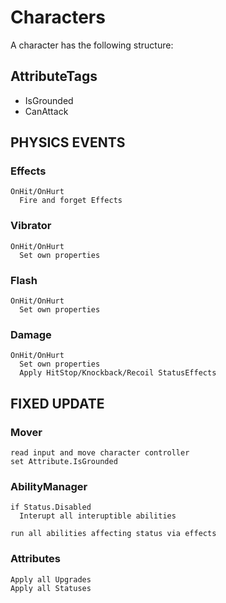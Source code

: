 # Characters

A character has the following structure:

## AttributeTags

- IsGrounded
- CanAttack

## PHYSICS EVENTS

### Effects

    OnHit/OnHurt
      Fire and forget Effects

### Vibrator

    OnHit/OnHurt
      Set own properties

### Flash

    OnHit/OnHurt
      Set own properties

### Damage

    OnHit/OnHurt
      Set own properties
      Apply HitStop/Knockback/Recoil StatusEffects

## FIXED UPDATE

### Mover

    read input and move character controller
    set Attribute.IsGrounded

### AbilityManager

    if Status.Disabled
      Interupt all interuptible abilities

    run all abilities affecting status via effects

### Attributes

    Apply all Upgrades
    Apply all Statuses
